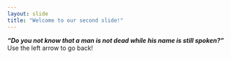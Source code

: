 ```yaml
---
layout: slide
title: "Welcome to our second slide!"
---
```

_**“Do you not know that a man is not dead while his name is still spoken?”**_
Use the left arrow to go back!